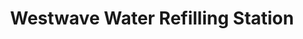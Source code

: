 ---
title: "Westwave Water Refilling Station"
url: /imus/westwave-water-refilling-station/
shop: water
---